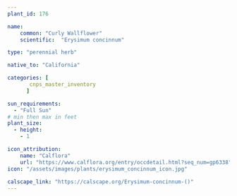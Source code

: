 ```yaml
---
plant_id: 176 

name: 
    common: "Curly Wallflower"   
    scientific:  "Erysimum concinnum" 

type: "perennial herb"

native_to: "California" 

categories: [
       cnps_master_inventory
      ]

sun_requirements:
  - "Full Sun"
# min then max in feet
plant_size:
  - height: 
    - 1 

icon_attribution: 
    name: "Calflora"
    url: "https://www.calflora.org/entry/occdetail.html?seq_num=gp6338"
icon: "/assets/images/plants/erysimum_concinnum_icon.jpg"
 
calscape_link: "https://calscape.org/Erysimum-concinnum-()"
---
```

